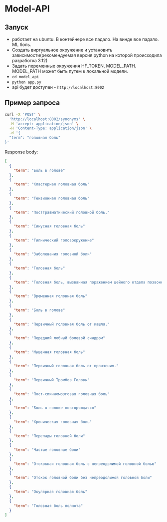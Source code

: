 # Model-API

## Запуск
- работает на ubuntu. В контейнере все падало. На винде все падало. ML боль. 
- Создать виртуальное окружение и установить зависимости(рекомендуемая версия python на которой происходила разработка 3.12)
- Задать переменные окружения HF_TOKEN, MODEL_PATH. MODEL_PATH может быть путем к локальной модели.
- `cd model_api`
- `python app.py`
- api будет доступен - `http://localhost:8002`


## Пример запроса

```bash
curl -X 'POST' \
  'http://localhost:8002/synonyms' \
  -H 'accept: application/json' \
  -H 'Content-Type: application/json' \
  -d '{
  "term": "головная боль"
}'
```
	
Response body:

```json
[
  {
    "term": "Боль в голове"
  },
  {
    "term": "Кластерная головная боль"
  },
  {
    "term": "Тензионная головная боль"
  },
  {
    "term": "Посттравматический головной боль."
  },
  {
    "term": "Синусная головная боль"
  },
  {
    "term": "Гипнический головокружение"
  },
  {
    "term": "Заболевания головной боли"
  },
  {
    "term": "Головная боль"
  },
  {
    "term": "Головная боль, вызванная поражением шейного отдела позвоночника."
  },
  {
    "term": "Временная головная боль"
  },
  {
    "term": "Боль в голове"
  },
  {
    "term": "Первичный головная боль от кашля."
  },
  {
    "term": "Передний лобный болевой синдром"
  },
  {
    "term": "Мышечная головная боль"
  },
  {
    "term": "Первичный головная боль от пронзения."
  },
  {
    "term": "Первичный Тромбоз Головы"
  },
  {
    "term": "Пост-спинномозговая головная боль"
  },
  {
    "term": "Боль в голове повторяющаяся"
  },
  {
    "term": "Хроническая головная боль"
  },
  {
    "term": "Перепады головной боли"
  },
  {
    "term": "Частые головные боли"
  },
  {
    "term": "Отскокная головная боль с непреодолимой головной болью"
  },
  {
    "term": "Отскок головной боли без непреодолимой головной боли"
  },
  {
    "term": "Окулярная головная боль"
  },
  {
    "term": "Головная боль полнота"
  }
]
```
